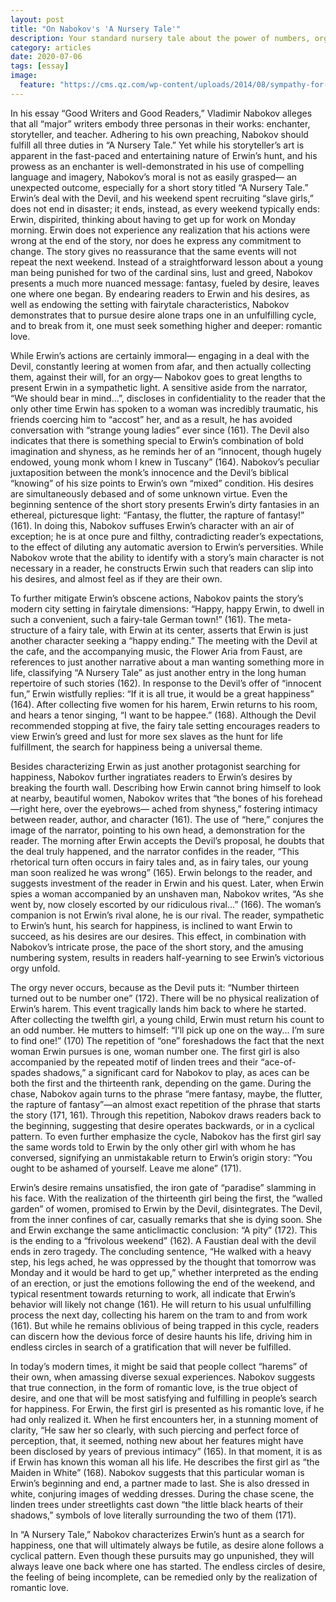```yaml
---
layout: post
title: "On Nabokov's 'A Nursery Tale'"
description: Your standard nursery tale about the power of numbers, orgies, and the Devil herself.
category: articles
date: 2020-07-06
tags: [essay]
image:
  feature: "https://cms.qz.com/wp-content/uploads/2014/08/sympathy-for-the-devil-featured.jpg?quality=75&strip=all&w=1600&h=900&crop=1"
---
```


In his essay “Good Writers and Good Readers,” Vladimir Nabokov alleges that all “major” writers embody three personas in their works: enchanter, storyteller, and teacher. Adhering to his own preaching, Nabokov should fulfill all three duties in “A Nursery Tale.” Yet while his storyteller’s art is apparent in the fast-paced and entertaining nature of Erwin’s hunt, and his prowess as an enchanter is well-demonstrated in his use of compelling language and imagery, Nabokov’s moral is not as easily grasped— an unexpected outcome, especially for a short story titled “A Nursery Tale.” Erwin’s deal with the Devil, and his weekend spent recruiting “slave girls,” does not end in disaster; it ends, instead, as every weekend typically ends: Erwin, dispirited, thinking about having to get up for work on Monday morning. Erwin does not experience any realization that his actions were wrong at the end of the story, nor does he express any commitment to change. The story gives no reassurance that the same events will not repeat the next weekend. Instead of a straightforward lesson about a young man being punished for two of the cardinal sins, lust and greed, Nabokov presents a much more nuanced message: fantasy, fueled by desire, leaves one where one began. By endearing readers to Erwin and his desires, as well as endowing the setting with fairytale characteristics, Nabokov demonstrates that to pursue desire alone traps one in an unfulfilling cycle, and to break from it, one must seek something higher and deeper: romantic love.

While Erwin’s actions are certainly immoral— engaging in a deal with the Devil, constantly leering at women from afar, and then actually collecting them, against their will, for an orgy— Nabokov goes to great lengths to present Erwin in a sympathetic light. A sensitive aside from the narrator, “We should bear in mind...”, discloses in confidentiality to the reader that the only other time Erwin has spoken to a woman was incredibly traumatic, his friends coercing him to “accost” her, and as a result, he has avoided conversation with “strange young ladies” ever since (161). The Devil also indicates that there is something special to Erwin’s combination of bold imagination and shyness, as he reminds her of an “innocent, though hugely endowed, young monk whom I knew in Tuscany” (164). Nabokov’s peculiar juxtaposition between the monk’s innocence and the Devil’s biblical “knowing” of his size points to Erwin’s own “mixed” condition. His desires are simultaneously debased and of some unknown virtue. Even the beginning sentence of the short story presents Erwin’s dirty fantasies in an ethereal, picturesque light: “Fantasy, the flutter, the rapture of fantasy!” (161). In doing this, Nabokov suffuses Erwin’s character with an air of exception; he is at once pure and filthy, contradicting reader’s expectations, to the effect of diluting any automatic aversion to Erwin’s perversities. While Nabokov wrote that the ability to identify with a story’s main character is not necessary in a reader, he constructs Erwin such that readers can slip into his desires, and almost feel as if they are their own.

To further mitigate Erwin’s obscene actions, Nabokov paints the story’s modern city setting in fairytale dimensions: “Happy, happy Erwin, to dwell in such a convenient, such a fairy-tale German town!” (161). The meta-structure of a fairy tale, with Erwin at its center, asserts that Erwin is just another character seeking a “happy ending.” The meeting with the Devil at the cafe, and the accompanying music, the Flower Aria from Faust, are references to just another narrative about a man wanting something more in life, classifying “A Nursery Tale” as just another entry in the long human repertoire of such stories (162). In response to the Devil’s offer of “innocent fun,” Erwin wistfully replies: “If it is all true, it would be a great happiness” (164). After collecting five women for his harem, Erwin returns to his room, and hears a tenor singing, “I want to be happee.” (168). Although the Devil recommended stopping at five, the fairy tale setting encourages readers to view Erwin’s greed and lust for more sex slaves as the hunt for life fulfillment, the search for happiness being a universal theme.

Besides characterizing Erwin as just another protagonist searching for happiness, Nabokov further ingratiates readers to Erwin’s desires by breaking the fourth wall. Describing how Erwin cannot bring himself to look at nearby, beautiful women, Nabokov writes that “the bones of his forehead—right here, over the eyebrows— ached from shyness,” fostering intimacy between reader, author, and character (161). The use of “here,” conjures the image of the narrator, pointing to his own head, a demonstration for the reader. The morning after Erwin accepts the Devil’s proposal, he doubts that the deal truly happened, and the narrator confides in the reader, “This rhetorical turn often occurs in fairy tales and, as in fairy tales, our young man soon realized he was wrong” (165). Erwin belongs to the reader, and suggests investment of the reader in Erwin and his quest. Later, when Erwin spies a woman accompanied by an unshaven man, Nabokov writes, “As she went by, now closely escorted by our ridiculous rival...” (166). The woman’s companion is not Erwin’s rival alone, he is our rival. The reader, sympathetic to Erwin’s hunt, his search for happiness, is inclined to want Erwin to succeed, as his desires are our desires. This effect, in combination with Nabokov’s intricate prose, the pace of the short story, and the amusing numbering system, results in readers half-yearning to see Erwin’s victorious orgy unfold.

The orgy never occurs, because as the Devil puts it: “Number thirteen turned out to be number one” (172). There will be no physical realization of Erwin’s harem. This event tragically lands him back to where he started. After collecting the twelfth girl, a young child, Erwin must return his count to an odd number. He mutters to himself: “I’ll pick up one on the way... I’m sure to find one!” (170) The repetition of “one” foreshadows the fact that the next woman Erwin pursues is one, woman number one. The first girl is also accompanied by the repeated motif of linden trees and their “ace-of-spades shadows,” a significant card for Nabokov to play, as aces can be both the first and the thirteenth rank, depending on the game. During the chase, Nabokov again turns to the phrase “mere fantasy, maybe, the flutter, the rapture of fantasy”—an almost exact repetition of the phrase that starts the story (171, 161). Through this repetition, Nabokov draws readers back to the beginning, suggesting that desire operates backwards, or in a cyclical pattern. To even further emphasize the cycle, Nabokov has the first girl say the same words told to Erwin by the only other girl with whom he has conversed, signifying an unmistakable return to Erwin’s origin story: “You ought to be ashamed of yourself. Leave me alone” (171).

Erwin’s desire remains unsatisfied, the iron gate of “paradise” slamming in his face. With the realization of the thirteenth girl being the first, the “walled garden” of women, promised to Erwin by the Devil, disintegrates. The Devil, from the inner confines of car, casually remarks that she is dying soon. She and Erwin exchange the same anticlimactic conclusion: “A pity” (172). This is the ending to a “frivolous weekend” (162). A Faustian deal with the devil ends in zero tragedy. The concluding sentence, “He walked with a heavy step, his legs ached, he was oppressed by the thought that tomorrow was Monday and it would be hard to get up,” whether interpreted as the ending of an erection, or just the emotions following the end of the weekend, and typical resentment towards returning to work, all indicate that Erwin’s behavior will likely not change (161). He will return to his usual unfulfilling process the next day, collecting his harem on the tram to and from work (161). But while he remains oblivious of being trapped in this cycle, readers can discern how the devious force of desire haunts his life, driving him in endless circles in search of a gratification that will never be fulfilled.

In today’s modern times, it might be said that people collect “harems” of their own, when amassing diverse sexual experiences. Nabokov suggests that true connection, in the form of romantic love, is the true object of desire, and one that will be most satisfying and fulfilling in people’s search for happiness. For Erwin, the first girl is presented as his romantic love, if he had only realized it. When he first encounters her, in a stunning moment of clarity, “He saw her so clearly, with such piercing and perfect force of perception, that, it seemed, nothing new about her features might have been disclosed by years of previous intimacy” (165). In that moment, it is as if Erwin has known this woman all his life. He describes the first girl as “the Maiden in White” (168). Nabokov suggests that this particular woman is Erwin’s beginning and end, a partner made to last. She is also dressed in white, conjuring images of wedding dresses. During the chase scene, the linden trees under streetlights cast down “the little black hearts of their shadows,” symbols of love literally surrounding the two of them (171).

In “A Nursery Tale,” Nabokov characterizes Erwin’s hunt as a search for happiness, one that will ultimately always be futile, as desire alone follows a cyclical pattern. Even though these pursuits may go unpunished, they will always leave one back where one has started. The endless circles of desire, the feeling of being incomplete, can be remedied only by the realization of romantic love.

